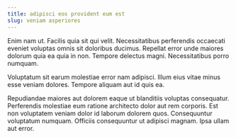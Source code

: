 ```yaml
---
title: adipisci eos provident eum est
slug: veniam asperiores
---
```


Enim nam ut. Facilis quia sit qui velit. Necessitatibus perferendis occaecati eveniet voluptas omnis sit doloribus ducimus. Repellat error unde maiores dolorum quia ea quia in non. Tempore delectus magni. Necessitatibus porro numquam.

Voluptatum sit earum molestiae error nam adipisci. Illum eius vitae minus esse veniam dolores. Tempore aliquam aut id quis ea.

Repudiandae maiores aut dolorem eaque ut blanditiis voluptas consequatur. Perferendis molestiae eum ratione architecto dolor aut rem corporis. Est non voluptatem veniam dolor id laborum dolorem quos. Consequuntur voluptatum numquam. Officiis consequuntur ut adipisci magnam. Ipsa ullam aut error.
